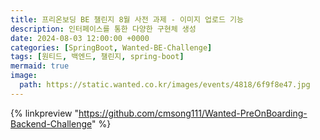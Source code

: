 ```yaml
---
title: 프리온보딩 BE 챌린지 8월 사전 과제 - 이미지 업로드 기능
description: 인터페이스를 통한 다양한 구현체 생성
date: 2024-08-03 12:00:00 +0000
categories: [SpringBoot, Wanted-BE-Challenge]
tags: [원티드, 백엔드, 챌린지, spring-boot]
mermaid: true
image:
  path: https://static.wanted.co.kr/images/events/4818/6f9f8e47.jpg
---
```


{% linkpreview "https://github.com/cmsong111/Wanted-PreOnBoarding-Backend-Challenge" %}
